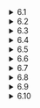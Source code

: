 <details>
  <summary>6.1</summary>
  Label the bottles from #1 to #20. Take i pills from each i-th bottle and we get 1 + 2 + ... + 20 = 231 pills in total. Measure the total weight w (grams) of those pills on the scale. Then ((w - 231) / 0.1)-th bottle is the one that has heavier pills.
</details>

<details>
  <summary>6.2</summary>
  We want to choose the easier one. It is the one with the higher probability. The probability that we win each of the games is p and p^3 + 3(1-p)p^2, respectively. Therefore, we should choose Game 1 if and only if p >= p^3 + 3(1-p)p^2, solving which we get 0 <= p <= 1/2 or p = 1.
</details>

<details>
  <summary>6.3</summary>
  No we can't. A domino covers exactly one black square wherever it is put, but if we cut off the corner, there will remain either 30 or 32 black squares, in neither of which cases we can put the 31 dominos.
</details>

<details>
  <summary>6.4</summary>
  In the general settings, out of 2^n equally likely possibilities of the ants' directions, there are only 2 with which no collision occurs. Namely, those are the cases where all the ants go in the same direction. Therefore, the probability of any collision is 1 - 1 / 2^(n-1). If n = 3, it is 1 - 1/4 = 3/4.
</details>

<details>
  <summary>6.5</summary>
  Below is a procedure to make four quarts of water.

  | 5 Quart | 3 Quart | Action |
  | ------: | ------: | ------ |
  |       0 |       0 | (The jugs are empty) |
  |       5 |       0 | Fill the 5-quart jug |
  |       2 |       3 | Fill the 3-quart jug with the water in the 5-quart jug |
  |       2 |       0 | Throw away the water in the 3-quart jug |
  |       0 |       2 | Move the water in the 5-quart jug to the 3-quart jug |
  |       5 |       2 | Fill the 5-quart jug |
  |       4 |       3 | Fill the 3-quart jug with the water in the 5-quart jug and we get four quarts in the 5-quart jug |
</details>

<details>
  <summary>6.6</summary>
  Skipped for now.
</details>

<details>
  <summary>6.7</summary>
  The probability that a family ends up having n boys before giving birth to a girl is 1/2<sup>n+1</sup>. Thus the expected number of boys a family gets is Σ<sub>n=0</sub><sup>∞</sup>n/2<sup>n+1</sup>=1. Therefore, the sex ratio will be roughly 1:1.

  [exercise6_7.py](exercise6_7.py) simulates this.
</details>

<details>
  <summary>6.8</summary>
  We can find N in 14 steps with the following strategy. We drop the first egg from the 14, 27, 39, 50, 60, 69, 77, 84, 90, 95, 99-th floors in this order until it breaks. If it does not, that means we have found N=100 in 11 steps. If it does, we go back to the previous floor where the egg did not break and start to drop the second egg from the next floor, increasing the level one by one. For example, if the first egg breaks at the 77th floor, we start to drop the second egg from the 70th floor. If it breaks at the 75th floor, that means we have found N=75 in 13 steps, having tried 14, 27, 39, 50, 60, 69, 77, 70, 71, 72, 73, 74, 75-th floors.

  Now we prove that this is an optimal strategy. Suppose that there is a way to find N in 13 steps. The first floor we drop an egg from should be no higher than the 13th floor because if it breaks, we would need to start dropping the second egg from the 1st floor, increasing the level one by one (if not, we might fail to find N), which takes more than 13 steps. Therefore, the first floor to drop the egg should be 13th. The next floor should be 25th for a similar reason. We cannot go higher because the second egg should be dropped from the 14th floor if the first egg breaks. Thus the optimal strategy is to drop the first egg from the 13, 25, 36, 46, 55, 63, 70, 76, 81, 85, 88, 90, 91-th floors, in which case we would need more than 13 steps if N>91. Thus there is no strategy that can always find N in less than 13 steps.
</details>

<details>
  <summary>6.9</summary>

  [exercise6_9.py](exercise6_9.py) shows that there will be 10 doors open.
</details>

<details>
  <summary>6.10</summary>

  [exercise6_10.py](exercise6_10.py) shows that we can identify the poisonous bottle in 16 days.
</details>

